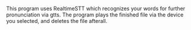 This program uses RealtimeSTT which recognizes your words for further pronunciation via gtts. The program plays the finished file via the device you selected, and deletes the file afterall.
